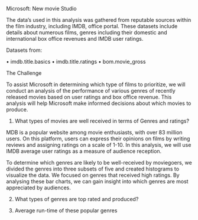 Microsoft: New movie Studio

 

The data’s used in this analysis was gathered from reputable sources within the film industry, including IMDB, office portal. These datasets include details about numerous films, genres including their domestic and international box office revenues and IMDB user ratings.

Datasets from: 

•	imdb.title.basics
•	imdb.title.ratings
•	bom.movie_gross

The Challenge 

To assist Microsoft in determining which type of films to prioritize, we will conduct an analysis of the performance of various genres of recently released movies based on user ratings and box office revenue. This analysis will help Microsoft make informed decisions about which movies to produce.

1.	What types of movies are well received in terms of Genres and ratings?

MDB is a popular website among movie enthusiasts, with over 83 million users. On this platform, users can express their opinions on films by writing reviews and assigning ratings on a scale of 1-10. In this analysis, we will use IMDB average user ratings as a measure of audience reception.

To determine which genres are likely to be well-received by moviegoers, we divided the genres into three subsets of five and created histograms to visualize the data. We focused on genres that received high ratings. By analysing these bar charts, we can gain insight into which genres are most appreciated by audiences.  


2.	What types of genres are top rated and produced?



3.	Average run-time of these popular genres



